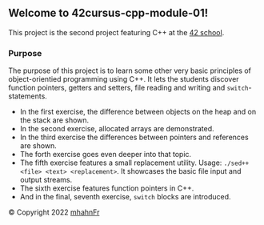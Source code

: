 ## Welcome to 42cursus-cpp-module-01!
This project is the second project featuring C++ at the [42 school].

### Purpose
The purpose of this project is to learn some other very basic principles of object-orientied programming using C++.
It lets the students discover function pointers, getters and setters, file reading and writing and ``switch``-statements.

- In the first exercise, the difference between objects on the heap and on the stack are shown.
- In the second exercise, allocated arrays are demonstrated.
- In the third exercise the differences between pointers and references are shown.
- The forth exercise goes even deeper into that topic.
- The fifth exercise features a small replacement utility. Usage: ``./sed++ <file> <text> <replacement>``. It showcases
the basic file input and output streams.
- The sixth exercise features function pointers in C++.
- And in the final, seventh exercise, ``switch`` blocks are introduced.

© Copyright 2022 [mhahnFr](https://www.github.com/mhahnFr)

[42 school]: https://www.42heilbronn.de/learncoderepeat